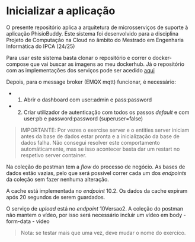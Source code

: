 # Inicializar a aplicação

O presente repositório aplica a arquitetura de microsserviços de suporte à aplicação PhisioBuddy. Este sistema foi desenvolvido para a disciplina Projeto de Computação na Cloud no âmbito do Mestrado em Engenharia Informática do IPCA (24/25)


Para usar este sistema basta clonar o repositório e correr o docker-compose que vai buscar as imagens ao meu dockerhub. Já o repositório com as implementações dos serviços pode ser acedido [aqui](https://github.com/orgs/app-physiobuddy/repositories)


Depois, para o message broker (EMQX mqtt) funcionar, é necessário:
- 1. Abrir o dashboard com user:admin e pass:password
- 2. Criar utilizador de autenticação com todos os passos _default_ e com user:pb e password:password (superuser=false)


>IMPORTANTE: Por vezes o exercise server e o entities server iniciam antes da base de dados estar pronta e a inicialização da base de dados falha. Não consegui resolver este comportamento automáticamente, mas se isso acontecer basta dar um restart no respetivo server container.

Na coleção do postman tem a _flow_ do processo de negócio. As bases de dados estão vazias, pelo que será possivel correr cada um dos _endpoints_ da coleção sem fazer nenhuma alteração.

A cache está implementada no _endpoint_ 10.2.  Os dados da cache expiram após 20 segundos de serem guardados.

O serviço de _upload_ está no _endpoint_ 10Versao2. A coleção do postman não mantem o vídeo, por isso será necessário incluir um vídeo em body - form-data - video

>Nota: se testar mais que uma vez, deve mudar o nome do exercíco.
